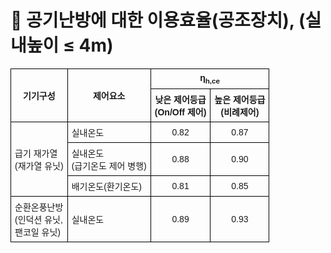 # 🔹 공기난방에 대한 이용효율(공조장치), (실내높이 ≤ 4m)

<!DOCTYPE html>
<html lang="ko">
<head>
  <meta charset="UTF-8">
  <title>제어등급별 ηh,ce</title>
  <style>
    table {
      border-collapse: collapse;
      width: 90%;
      font-family: "Malgun Gothic", sans-serif;
      font-size: 14px;
      text-align: center;
    }
    th, td {
      border: 1px solid black;
      padding: 6px;
    }
    td.left {
      text-align: left;
    }
  </style>
</head>
<body>
  <table>
    <tr>
      <th rowspan="2">기기구성</th>
      <th rowspan="2">제어요소</th>
      <th colspan="2">η<sub>h,ce</sub></th>
    </tr>
    <tr>
      <th>낮은 제어등급<br>(On/Off 제어)</th>
      <th>높은 제어등급<br>(비례제어)</th>
    </tr>
    <tr>
      <td rowspan="3" class="left">급기 재가열<br>(재가열 유닛)</td>
      <td class="left">실내온도</td>
      <td>0.82</td>
      <td>0.87</td>
    </tr>
    <tr>
      <td class="left">실내온도<br>(급기온도 제어 병행)</td>
      <td>0.88</td>
      <td>0.90</td>
    </tr>
    <tr>
      <td class="left">배기온도(환기온도)</td>
      <td>0.81</td>
      <td>0.85</td>
    </tr>
    <tr>
      <td class="left">순환온풍난방<br>(인덕션 유닛,<br>팬코일 유닛)</td>
      <td class="left">실내온도</td>
      <td>0.89</td>
      <td>0.93</td>
    </tr>
  </table>
</body>
</html>

